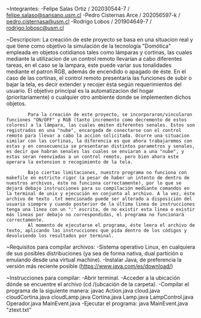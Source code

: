 ~Integrantes:
		-Felipe Salas Ortiz / 202030544-7 / felipe.salaso@sansano.usm.cl
		-Pedro Cisternas Arce / 202056597-k / pedro.cisternasa@usm.cl
		-Rodrigo Lobos / 201904649-7 / rodrigo.lobosc@usm.cl

~Descripcion:
            La creación de este proyecto se basa en una situacion real y que tiene como objetivo la simulación de la tecnología "Domótica" empleada en objetos cotidianos tales como lámparas y cortinas, las cuales mediante la utilizacion de un control remoto llevarían a cabo diferentes tareas, en el caso se la lampara, este puede variar sus tonalidades mediante el patron RGB, además de encendido o apagado de éste. En el caso de las cortinas, el control remoto presentaría las funciones de subir o bajar la tela, es decir extender y recojer ésta según requerimientos del usuario. El objetivo principal es la automatizacion del hogar (prioritariamente) o cualquier otro ambiente donde se implementen dichos objetos.

            Para la creación de este proyecto, se incorporaron/vincularon funciones "ON/OFF" y RGB (tanto incremento como decremento de estos colores) a la lámpara, las cuales emiten diferentes senales. Estos son registrados en una "nube", encargada de conectarse con el control remoto para llevar a cabo la accion solicitada. Ocurre una situacion similar con las cortinas, la diferencia es que ahora trabajaremos con estas y en consecuencia se presentaran distintos parametros y senales, es decir que habran senales las cuales se enviaran a una "nube", y estas seran reenviadas a un control remoto, pero bien ahora este operara la extension o recogimiento de la tela.
            
            Bajo ciertas limitaciones, nuestro programa no funciona con makefile en estricto rigor (a pesar de haber un intento de dentro de nuestros archivos, éste no funciona correctamente), por lo que se dejará debajo instrucciones para su compilación mediante comandos en la terminal de unix y ejecución en conjunto al archivo. A la vez, éste archivo de texto .txt mencionado puede ser alterado a disposición del usuario siempre y cuando posterior de la última linea de instrucciones tenga una linea con un ":" escrita, de no existir esta linea o existir más lineas por debajo no correspondidas, el programa no funcionará correctamente.
            Al momento de ejecutarse el programa, éste leera el archivo de texto, aplicando las instrucciones que pida dentro de los códigos y devolviendo los resultados por terminal.

~Requisitos para compilar archivos:
            -Sistema operativo Linux, en cualquiera de sus posibles distribuciones (ya sea de forma nativa, dual partición o emulando desde una virtual machine).
            -Instalar Java, de preferencia la versión más reciente posible (https://www.java.com/es/download/)

~Instrucciones para compilar:
            -Abrir terminal.
            -Acceder a la ubicación dónde se encuentre el archivo (cd /(ubcación de la carpeta).
            -Compilar el programa de la siguiente manera: javac Action.java cloud.java cloudCortina.java cloudLamp.java Cortina.java Lamp.java LampControl.java Operador.java MainEvent.java
            -Ejecutar el programa: java MainEvent.java "ztext.txt"
